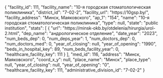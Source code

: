 {
    "facility_id": 111,
    "facility_name": "10-я городская стоматологическая поликлиника",
    "district_id": "7-02-2",
    "facility_url": "https:\/\/10gsp.by\/",
    "facility_address": "Минск, Маяковского",
    "ap_1": "154",
    "name": "10-я городская стоматологическая поликлиника",
    "type": null,
    "state": "public institution",
    "stats": [
        {
            "url": "https:\/\/minsk-okb.by\/otdelenia\/hirurgia\/urol-2.html",
            "dep_name": "андрологическое отделение",
            "date_year": "2023",
            "num_beds_dep": 0,
            "num_deps_year": 1,
            "num_doctors_dep": 0,
            "num_doctors_med": 0,
            "year_of_closing": null,
            "year_of_opening": "1990",
            "beds_in_hospital_key": 89,
            "num_beds_facility_year": 0,
            "healthcare_facility_key": 111
        }
    ],
    "med_id": 116,
    "address": "Минск, Маяковского",
    "coord_x_y": null,
    "place_name": "Минск",
    "place_type": null,
    "year_of_closing": null,
    "year_of_opening": "0",
    "healthcare_facility_key": 111,
    "administrative_division_id": "7-02-2"
}